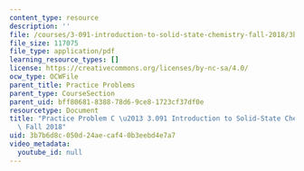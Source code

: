 ```yaml
---
content_type: resource
description: ''
file: /courses/3-091-introduction-to-solid-state-chemistry-fall-2018/3b7b6d8c050d24aecaf40b3eebd4e7a7_MIT3_091F18_PPC.pdf
file_size: 117075
file_type: application/pdf
learning_resource_types: []
license: https://creativecommons.org/licenses/by-nc-sa/4.0/
ocw_type: OCWFile
parent_title: Practice Problems
parent_type: CourseSection
parent_uid: bff80681-8388-78d6-9ce8-1723cf37df0e
resourcetype: Document
title: "Practice Problem C \u2013 3.091 Introduction to Solid-State Chemistry \u2013\
  \ Fall 2018"
uid: 3b7b6d8c-050d-24ae-caf4-0b3eebd4e7a7
video_metadata:
  youtube_id: null
---
```

